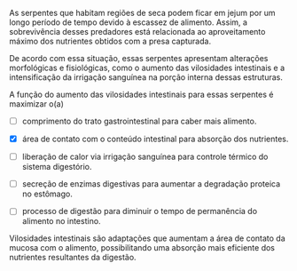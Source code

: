 

As serpentes que habitam regiões de seca podem ficar em jejum por um longo período de tempo devido à escassez de alimento. Assim, a sobrevivência desses predadores está relacionada ao aproveitamento máximo dos nutrientes obtidos com a presa capturada.

De acordo com essa situação, essas serpentes apresentam alterações morfológicas e fisiológicas, como o aumento das vilosidades intestinais e a intensificação da irrigação sanguínea na porção interna dessas estruturas.

A função do aumento das vilosidades intestinais para essas serpentes é maximizar o(a)



- [ ] comprimento do trato gastrointestinal para caber mais alimento.
- [x] área de contato com o conteúdo intestinal para absorção dos nutrientes.
- [ ] liberação de calor via irrigação sanguínea para controle térmico do sistema digestório.
- [ ] secreção de enzimas digestivas para aumentar a degradação proteica no estômago.
- [ ] processo de digestão para diminuir o tempo de permanência do alimento no intestino.


Vilosidades intestinais são adaptações que aumentam a área de contato da mucosa com o alimento, possibilitando uma absorção mais eficiente dos nutrientes resultantes da digestão.

        